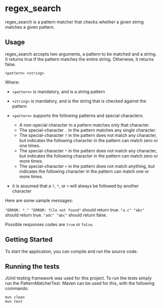 # regex_search

regex_search is a pattern matcher that checks whether a given string matches a given pattern.

## Usage

regex_search accepts two arguments, a pattern to be matched and a string. It returns true if the
pattern matches the entire string. Otherwise, it returns false.

```
<pattern> <string>
```

Where:
* `<pattern>` is mandatory, and is a string pattern
* `<string>` is mandatory, and is the string that is checked against the pattern
* `<pattern>` supports the following patterns and special characters: 

    * A non-special character in a pattern matches only that character.
    * The special-character `.` in the pattern matches any single character.
    * The special-character `?` in the pattern does not match any character, but
  indicates the following character in the pattern can match zero or one times.
    * The special-character `*` in the pattern does not match any character, but
  indicates the following character in the pattern can match zero or more times.
    * The special-character `+` in the pattern does not match anything, but
  indicates the following character in the pattern can match one or more times.

* it is assumed that a `?`, `*`, or `+` will always be followed by another character

Here are some sample messages:

`"ERROR: *." "ERROR: file not found"` should return true.
`"a.c" "abc"` should return true.
`"adc" "abc"` should return false.

Possible responses codes are `true` or `false`.

## Getting Started

To start the application, you can compile and run the source code.


## Running the tests

JUnit testing framework was used for this project. To run the tests simply run the PatternMatcherTest.
Maven can be used for this, with the following commands:  

````
mvn clean
mvn test
````
